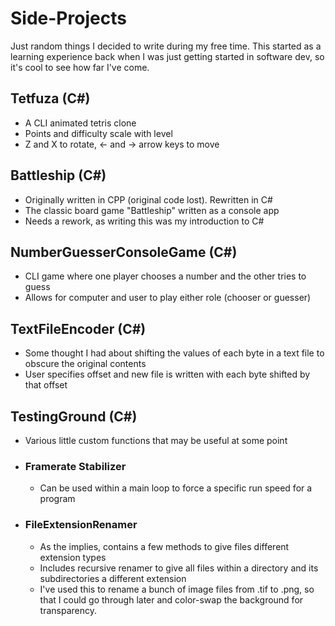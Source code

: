 # Side-Projects
Just random things I decided to write during my free time.
This started as a learning experience back when I was just getting started in software dev, so it's cool to see how far I've come.

## Tetfuza (C#)
- A CLI animated tetris clone
- Points and difficulty scale with level
- Z and X to rotate, <- and -> arrow keys to move

## Battleship (C#)
- Originally written in CPP (original code lost). Rewritten in C#
- The classic board game "Battleship" written as a console app
- Needs a rework, as writing this was my introduction to C#

## NumberGuesserConsoleGame (C#)
- CLI game where one player chooses a number and the other tries to guess
- Allows for computer and user to play either role (chooser or guesser)

## TextFileEncoder (C#)
- Some thought I had about shifting the values of each byte in a text file to obscure the original contents
- User specifies offset and new file is written with each byte shifted by that offset

## TestingGround (C#)
- Various little custom functions that may be useful at some point
- ### Framerate Stabilizer
  - Can be used within a main loop to force a specific run speed for a program
- ### FileExtensionRenamer
  - As the implies, contains a few methods to give files different extension types
  - Includes recursive renamer to give all files within a directory and its subdirectories a different extension
  - I've used this to rename a bunch of image files from .tif to .png, so that I could go through later and color-swap the background for transparency.
